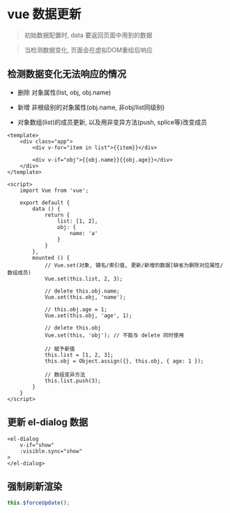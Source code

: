 # vue 数据更新

> 初始数据配置时, data 要返回页面中用到的数据

> 当检测数据变化, 页面会在虚拟DOM重绘后响应

## 检测数据变化无法响应的情况
* 删除 对象属性(list, obj, obj.name)

* 新增 非根级别的对象属性(obj.name, 非obj/list同级别)

* 对象数组(list)的成员更新, 以及用非变异方法(push, splice等)改变成员

```vue
<template>
	<div class="app">
		<div v-for="item in list">{{item}}</div>

		<div v-if="obj">{{obj.name}}{{obj.age}}</div>
	</div>
</template>

<script>
	import Vue from 'vue';

	export default {
		data () {
			return {
				list: [1, 2],
				obj: {
					name: 'a'
				}
			}
		},
		mounted () {
			// Vue.set(对象, 键名/索引值, 更新/新增的数据[缺省为删除对应属性/数组成员)
			Vue.set(this.list, 2, 3);

			// delete this.obj.name;
			Vue.set(this.obj, 'name');

			// this.obj.age = 1;
			Vue.set(this.obj, 'age', 1);

			// delete this.obj
			Vue.set(this, 'obj'); // 不能与 delete 同时使用

			// 赋予新值
			this.list = [1, 2, 3];
			this.obj = Object.assign({}, this.obj, { age: 1 });

			// 数组变异方法
			this.list.push(3);
		}
	}
</script>
```

## 更新 el-dialog 数据
```vue
<el-dialog
	v-if="show"
	:visible.sync="show"
>
</el-dialog>
```

## 强制刷新渲染
```js
this.$forceUpdate();
```

